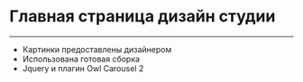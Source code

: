 # Главная страница дизайн студии

---

* Картинки предоставлены дизайнером
* Использована готовая сборка 
* Jquery и плагин Owl Carousel 2

